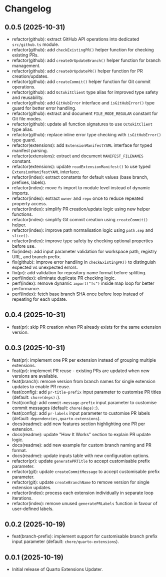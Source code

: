 # Changelog

## 0.0.5 (2025-10-31)

- refactor(github): extract GitHub API operations into dedicated `src/github.ts` module.
- refactor(github): add `checkExistingPR()` helper function for checking existing PRs.
- refactor(github): add `createOrUpdateBranch()` helper function for branch management.
- refactor(github): add `createOrUpdatePR()` helper function for PR creation/updates.
- refactor(github): add `createCommit()` helper function for Git commit operations.
- refactor(github): add `OctokitClient` type alias for improved type safety and reusability.
- refactor(github): add `GitHubError` interface and `isGitHubError()` type guard for better error handling.
- refactor(github): extract and document `FILE_MODE_REGULAR` constant for Git file modes.
- refactor(github): update all function signatures to use `OctokitClient` type alias.
- refactor(github): replace inline error type checking with `isGitHubError()` type guard.
- refactor(extensions): add `ExtensionManifestYAML` interface for typed manifest parsing.
- refactor(extensions): extract and document `MANIFEST_FILENAMES` constant.
- refactor(extensions): update `readExtensionManifest()` to use typed `ExtensionManifestYAML` interface.
- refactor(index): extract constants for default values (base branch, prefixes, labels).
- refactor(index): move `fs` import to module level instead of dynamic imports.
- refactor(index): extract `owner` and `repo` once to reduce repeated property access.
- refactor(index): simplify PR creation/update logic using new helper functions.
- refactor(index): simplify Git commit creation using `createCommit()` helper.
- refactor(index): improve path normalisation logic using `path.sep` and `slice()`.
- refactor(index): improve type safety by checking optional properties before use.
- fix(index): add input parameter validation for workspace path, registry URL, and branch prefix.
- fix(github): improve error handling in `checkExistingPR()` to distinguish expected vs unexpected errors.
- fix(pr): add validation for repository name format before splitting.
- perf(index): eliminate duplicate PR checking logic.
- perf(index): remove dynamic `import("fs")` inside map loop for better performance.
- perf(index): fetch base branch SHA once before loop instead of repeating for each update.

## 0.0.4 (2025-10-31)

- feat(pr): skip PR creation when PR already exists for the same extension version.

## 0.0.3 (2025-10-31)

- feat(pr): implement one PR per extension instead of grouping multiple extensions.
- feat(pr): implement PR reuse - existing PRs are updated when new versions are available.
- feat(branch): remove version from branch names for single extension updates to enable PR reuse.
- feat(config): add `pr-title-prefix` input parameter to customise PR titles (default: `chore(deps):`).
- feat(config): add `commit-message-prefix` input parameter to customise commit messages (default: `chore(deps):`).
- feat(config): add `pr-labels` input parameter to customise PR labels (default: `dependencies,quarto-extensions`).
- docs(readme): add new features section highlighting one PR per extension.
- docs(readme): update "How It Works" section to explain PR update logic.
- docs(readme): add new example for custom branch naming and PR format.
- docs(readme): update inputs table with new configuration options.
- refactor(pr): update `generatePRTitle` to accept customisable prefix parameter.
- refactor(git): update `createCommitMessage` to accept customisable prefix parameter.
- refactor(git): update `createBranchName` to remove version for single extension updates.
- refactor(index): process each extension individually in separate loop iterations.
- refactor(index): remove unused `generatePRLabels` function in favour of user-defined labels.

## 0.0.2 (2025-10-19)

- feat(branch-prefix): implement support for customisable branch prefix input parameter (default: `chore/quarto-extensions`).

## 0.0.1 (2025-10-19)

- Initial release of Quarto Extensions Updater.
